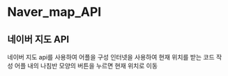 # Naver_map_API

## 네이버 지도 API

네이버 지도 api를 사용하여 어플을 구성
인터넷을 사용하여 현재 위치를 받는 코드 작성
어플 내의 나침반 모양의 버튼을 누르면 현재 위치로 이동
